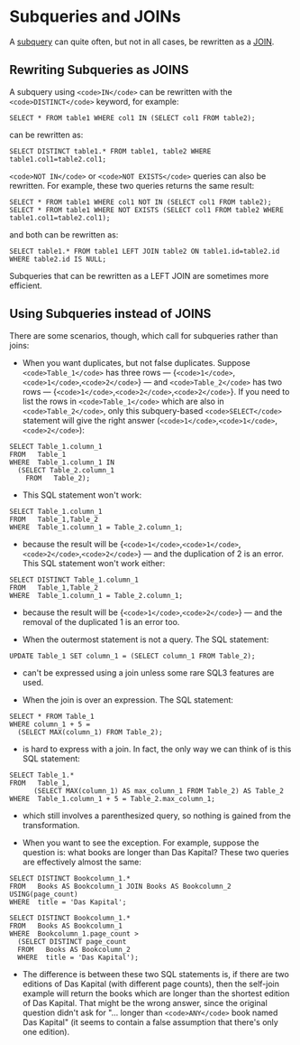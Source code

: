 
# Subqueries and JOINs

A [subquery](subqueries-and-all.md) can quite often, but not in all cases, be rewritten as a [JOIN](../../../../../../../../general-resources/learning-and-training/training-and-tutorials/basic-mariadb-articles/joining-tables-with-join-clauses.md).



## Rewriting Subqueries as JOINS


A subquery using `<code>IN</code>` can be rewritten with the `<code>DISTINCT</code>` keyword, for example:


```
SELECT * FROM table1 WHERE col1 IN (SELECT col1 FROM table2);
```

can be rewritten as:


```
SELECT DISTINCT table1.* FROM table1, table2 WHERE table1.col1=table2.col1;
```

`<code>NOT IN</code>` or `<code>NOT EXISTS</code>` queries can also be rewritten. For example, these two queries returns the same result:


```
SELECT * FROM table1 WHERE col1 NOT IN (SELECT col1 FROM table2);
SELECT * FROM table1 WHERE NOT EXISTS (SELECT col1 FROM table2 WHERE table1.col1=table2.col1);
```

and both can be rewritten as:


```
SELECT table1.* FROM table1 LEFT JOIN table2 ON table1.id=table2.id WHERE table2.id IS NULL;
```

Subqueries that can be rewritten as a LEFT JOIN are sometimes more efficient.


## Using Subqueries instead of JOINS


There are some scenarios, though, which call for subqueries rather than joins:


* When you want duplicates, but not false duplicates. Suppose `<code>Table_1</code>`
 has three rows — {`<code>1</code>`,`<code>1</code>`,`<code>2</code>`}
 — and `<code>Table_2</code>` has two rows
 — {`<code>1</code>`,`<code>2</code>`,`<code>2</code>`}. If you need to list the rows
 in `<code>Table_1</code>` which are also in `<code>Table_2</code>`, only this
 subquery-based `<code>SELECT</code>` statement will give the right answer
 (`<code>1</code>`,`<code>1</code>`,`<code>2</code>`):


```
SELECT Table_1.column_1 
FROM   Table_1 
WHERE  Table_1.column_1 IN 
  (SELECT Table_2.column_1 
    FROM   Table_2);
```

* This SQL statement won't work:


```
SELECT Table_1.column_1 
FROM   Table_1,Table_2 
WHERE  Table_1.column_1 = Table_2.column_1;
```

* because the result will be {`<code>1</code>`,`<code>1</code>`,`<code>2</code>`,`<code>2</code>`}
 — and the duplication of 2 is an error. This SQL
 statement won't work either:


```
SELECT DISTINCT Table_1.column_1 
FROM   Table_1,Table_2 
WHERE  Table_1.column_1 = Table_2.column_1;
```

* because the result will be {`<code>1</code>`,`<code>2</code>`} — and
 the removal of the duplicated 1 is an error too.


* When the outermost statement is not a query. The SQL statement:


```
UPDATE Table_1 SET column_1 = (SELECT column_1 FROM Table_2);
```

* can't be expressed using a join unless some rare SQL3 features are used.


* When the join is over an expression. The SQL statement:


```
SELECT * FROM Table_1 
WHERE column_1 + 5 =
  (SELECT MAX(column_1) FROM Table_2);
```

* is hard to express with a join. In fact, the only way we can think of is
 this SQL statement:


```
SELECT Table_1.*
FROM   Table_1, 
      (SELECT MAX(column_1) AS max_column_1 FROM Table_2) AS Table_2
WHERE  Table_1.column_1 + 5 = Table_2.max_column_1;
```

* which still involves a parenthesized query, so nothing is gained from the
 transformation.


* When you want to see the exception. For example, suppose the question is:
 what books are longer than Das Kapital? These two queries are effectively
 almost the same:


```
SELECT DISTINCT Bookcolumn_1.*                     
FROM   Books AS Bookcolumn_1 JOIN Books AS Bookcolumn_2 USING(page_count) 
WHERE  title = 'Das Kapital';

SELECT DISTINCT Bookcolumn_1.* 
FROM   Books AS Bookcolumn_1 
WHERE  Bookcolumn_1.page_count > 
  (SELECT DISTINCT page_count 
  FROM   Books AS Bookcolumn_2 
  WHERE  title = 'Das Kapital');
```

* The difference is between these two SQL statements is, if there are two
 editions of Das Kapital (with different page counts), then the self-join
 example will return the books which are longer than the shortest edition
 of Das Kapital. That might be the wrong answer, since the original
 question didn't ask for "... longer than `<code>ANY</code>` book named Das Kapital"
 (it seems to contain a false assumption that there's only one edition).

